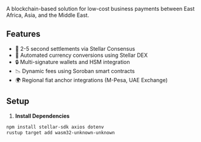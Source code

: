 A blockchain-based solution for low-cost business payments between East Africa, Asia, and the Middle East.

## Features
- 🚀 2-5 second settlements via Stellar Consensus
- 💱 Automated currency conversions using Stellar DEX
- 🔒 Multi-signature wallets and HSM integration
- 📉 Dynamic fees using Soroban smart contracts
- 🌍 Regional fiat anchor integrations (M-Pesa, UAE Exchange)

## Setup

1. **Install Dependencies**
```bash
npm install stellar-sdk axios dotenv
rustup target add wasm32-unknown-unknown